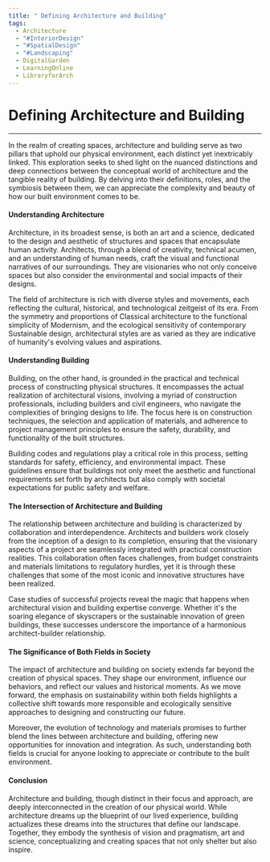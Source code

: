 ```yaml
---
title: " Defining Architecture and Building"
tags:
  - Architecture
  - "#InteriorDesign"
  - "#SpatialDesign"
  - "#Landscaping"
  - DigitalGarden
  - LearningOnline
  - LibraryforArch
---
```

#  Defining Architecture and Building
---
In the realm of creating spaces, architecture and building serve as two pillars that uphold our physical environment, each distinct yet inextricably linked. This exploration seeks to shed light on the nuanced distinctions and deep connections between the conceptual world of architecture and the tangible reality of building. By delving into their definitions, roles, and the symbiosis between them, we can appreciate the complexity and beauty of how our built environment comes to be.

#### Understanding Architecture

Architecture, in its broadest sense, is both an art and a science, dedicated to the design and aesthetic of structures and spaces that encapsulate human activity. Architects, through a blend of creativity, technical acumen, and an understanding of human needs, craft the visual and functional narratives of our surroundings. They are visionaries who not only conceive spaces but also consider the environmental and social impacts of their designs.

The field of architecture is rich with diverse styles and movements, each reflecting the cultural, historical, and technological zeitgeist of its era. From the symmetry and proportions of Classical architecture to the functional simplicity of Modernism, and the ecological sensitivity of contemporary Sustainable design, architectural styles are as varied as they are indicative of humanity's evolving values and aspirations.

#### Understanding Building

Building, on the other hand, is grounded in the practical and technical process of constructing physical structures. It encompasses the actual realization of architectural visions, involving a myriad of construction professionals, including builders and civil engineers, who navigate the complexities of bringing designs to life. The focus here is on construction techniques, the selection and application of materials, and adherence to project management principles to ensure the safety, durability, and functionality of the built structures.

Building codes and regulations play a critical role in this process, setting standards for safety, efficiency, and environmental impact. These guidelines ensure that buildings not only meet the aesthetic and functional requirements set forth by architects but also comply with societal expectations for public safety and welfare.

#### The Intersection of Architecture and Building

The relationship between architecture and building is characterized by collaboration and interdependence. Architects and builders work closely from the inception of a design to its completion, ensuring that the visionary aspects of a project are seamlessly integrated with practical construction realities. This collaboration often faces challenges, from budget constraints and materials limitations to regulatory hurdles, yet it is through these challenges that some of the most iconic and innovative structures have been realized.

Case studies of successful projects reveal the magic that happens when architectural vision and building expertise converge. Whether it's the soaring elegance of skyscrapers or the sustainable innovation of green buildings, these successes underscore the importance of a harmonious architect-builder relationship.

#### The Significance of Both Fields in Society

The impact of architecture and building on society extends far beyond the creation of physical spaces. They shape our environment, influence our behaviors, and reflect our values and historical moments. As we move forward, the emphasis on sustainability within both fields highlights a collective shift towards more responsible and ecologically sensitive approaches to designing and constructing our future.

Moreover, the evolution of technology and materials promises to further blend the lines between architecture and building, offering new opportunities for innovation and integration. As such, understanding both fields is crucial for anyone looking to appreciate or contribute to the built environment.

#### Conclusion

Architecture and building, though distinct in their focus and approach, are deeply interconnected in the creation of our physical world. While architecture dreams up the blueprint of our lived experience, building actualizes these dreams into the structures that define our landscape. Together, they embody the synthesis of vision and pragmatism, art and science, conceptualizing and creating spaces that not only shelter but also inspire.